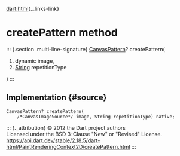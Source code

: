 [dart:html](../../dart-html/dart-html-library){._links-link}

createPattern method
====================

::: {.section .multi-line-signature}
[CanvasPattern](../canvaspattern-class)? createPattern(

1.  dynamic image,
2.  [String](../../dart-core/string-class) repetitionType

)
:::

Implementation {#source}
--------------

``` {.language-dart data-language="dart"}
CanvasPattern? createPattern(
    /*CanvasImageSource*/ image, String repetitionType) native;
```

::: {._attribution}
© 2012 the Dart project authors\
Licensed under the BSD 3-Clause \"New\" or \"Revised\" License.\
<https://api.dart.dev/stable/2.18.5/dart-html/PaintRenderingContext2D/createPattern.html>
:::
